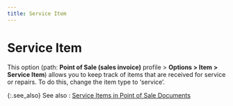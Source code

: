 ```yaml
---
title: Service Item
---
```


# Service Item


This option (path: **Point of Sale (sales 
 invoice)** profile > **Options 
 &gt; Item &gt; Service Item**) allows you to keep track of items  that are received for service or repairs. To do this, change the item  type to ‘service’.


{:.see_also}
See also
: [Service  Items in Point of Sale Documents]({{site.pos_baseurl}}/pos-trans/create-pos-doc/pos-si-profile/service-items/service_items_in_point_of_sale.html)
